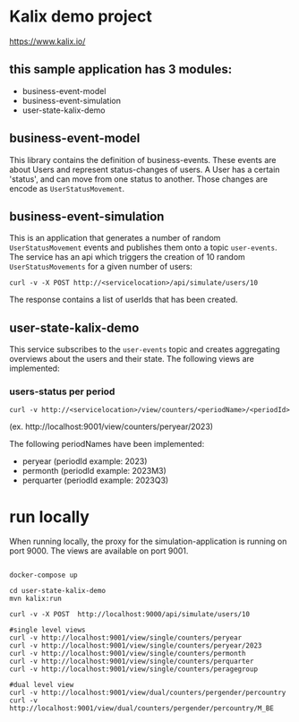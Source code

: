 # Kalix demo project
https://www.kalix.io/

## this sample application has 3 modules:

- business-event-model
- business-event-simulation
- user-state-kalix-demo

## business-event-model
This library contains the definition of business-events. These events are about Users and represent status-changes of users. 
A User has a certain 'status', and can move from one status to another. Those changes are encode as `UserStatusMovement`.

## business-event-simulation
This is an application that generates a number of random `UserStatusMovement` events and publishes them onto a topic `user-events`.
The service has an api which triggers the creation of 10 random `UserStatusMovements` for a given number of users:
```
curl -v -X POST http://<servicelocation>/api/simulate/users/10
```
The response contains a list of userIds that has been created.

## user-state-kalix-demo
This service subscribes to the `user-events` topic and creates aggregating overviews about the users and their state.
The following views are implemented:

### users-status per period 
```
curl -v http://<servicelocation>/view/counters/<periodName>/<periodId>
```
(ex. http://localhost:9001/view/counters/peryear/2023)

The following periodNames have been implemented:
- peryear (periodId example: 2023)
- permonth (periodId example: 2023M3)
- perquarter (periodId example: 2023Q3)

# run locally

When running locally, the proxy for the simulation-application is running on port 9000. The views are available on port 9001.

```shell

docker-compose up

cd user-state-kalix-demo
mvn kalix:run

curl -v -X POST  http://localhost:9000/api/simulate/users/10

#single level views
curl -v http://localhost:9001/view/single/counters/peryear
curl -v http://localhost:9001/view/single/counters/peryear/2023
curl -v http://localhost:9001/view/single/counters/permonth
curl -v http://localhost:9001/view/single/counters/perquarter
curl -v http://localhost:9001/view/single/counters/peragegroup

#dual level view
curl -v http://localhost:9001/view/dual/counters/pergender/percountry
curl -v http://localhost:9001/view/dual/counters/pergender/percountry/M_BE


```